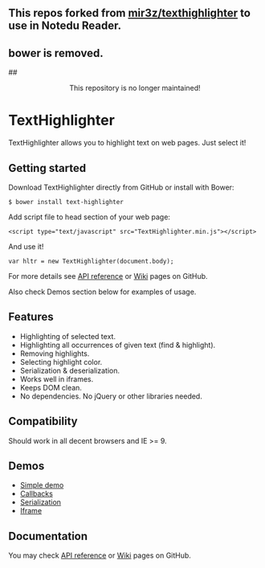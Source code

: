 ## This repos forked from [mir3z/texthighlighter](https://github.com/mir3z/texthighlighter) to use in Notedu Reader.
## bower is removed.

##<center>This repository is no longer maintained!</center> 

# TextHighlighter

TextHighlighter allows you to highlight text on web pages. Just select it!

## Getting started

Download TextHighlighter directly from GitHub or install with Bower:

```
$ bower install text-highlighter
```

Add script file to head section of your web page:

```
<script type="text/javascript" src="TextHighlighter.min.js"></script>
```

And use it!

```
var hltr = new TextHighlighter(document.body);
```

For more details see [API reference](http://mir3z.github.io/texthighlighter/doc/index.html) or 
[Wiki](https://github.com/mir3z/texthighlighter/wiki) pages on GitHub.

Also check Demos section below for examples of usage.

## Features

* Highlighting of selected text.
* Highlighting all occurrences of given text (find & highlight).
* Removing highlights.
* Selecting highlight color.
* Serialization & deserialization.
* Works well in iframes.
* Keeps DOM clean.
* No dependencies. No jQuery or other libraries needed.

## Compatibility

Should work in all decent browsers and IE >= 9.

## Demos

* [Simple demo](http://mir3z.github.io/texthighlighter/demos/simple.html)
* [Callbacks](http://mir3z.github.io/texthighlighter/demos/callbacks.html)
* [Serialization](http://mir3z.github.io/texthighlighter/demos/serialization.html)
* [Iframe](http://mir3z.github.io/texthighlighter/demos/iframe.html)

## Documentation
   
You may check [API reference](http://mir3z.github.io/texthighlighter/doc/index.html) or 
[Wiki](https://github.com/mir3z/texthighlighter/wiki) pages on GitHub.
